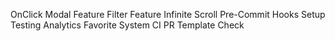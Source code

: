 OnClick Modal Feature
Filter Feature
Infinite Scroll
Pre-Commit Hooks
Setup Testing
Analytics
Favorite System
CI PR Template Check